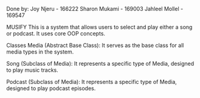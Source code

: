 Done by:
Joy Njeru - 166222
Sharon Mukami - 169003
Jahleel Mollel - 169547


MUSIFY 
This is a system that allows users to select and play either a song or podcast. It uses core OOP concepts.

Classes
Media (Abstract Base Class):
It serves as the base class for all media types in the system.

Song (Subclass of Media):
It represents a specific type of Media, designed to play music tracks.

Podcast (Subclass of Media):
It represents a specific type of Media, designed to play podcast episodes.